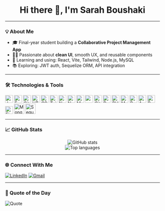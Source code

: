 <h1 align="center">Hi there 👋, I'm Sarah Boushaki</h1>

---

### 💡 About Me

- 🎓 Final-year student building a **Collaborative Project Management App**
- 👩‍💻 Passionate about **clean UI**, smooth UX, and reusable components
- 🚀 Learning and using: React, Vite, Tailwind, Node.js, MySQL
- 📚 Exploring: JWT auth, Sequelize ORM, API integration

---

### 🛠️ Technologies & Tools

<p align="left">
  <img alt="Javascript" width="25px" src="https://cdn.jsdelivr.net/gh/devicons/devicon@latest/icons/javascript/javascript-plain.svg"/>
  <img alt="Express" width="25px" src="https://cdn.jsdelivr.net/gh/devicons/devicon@latest/icons/express/express-original.svg"/>
  <img alt="Git" width="25px" src="https://cdn.jsdelivr.net/gh/devicons/devicon/icons/git/git-original.svg"/>
  <img alt="HTML" width="25px" src="https://cdn.jsdelivr.net/gh/devicons/devicon/icons/html5/html5-plain.svg"/>
  <img alt="CSS" width="25px" src="https://cdn.jsdelivr.net/gh/devicons/devicon/icons/css3/css3-plain.svg"/>
  <img alt="TailwindCSS" width="25px" src="https://cdn.jsdelivr.net/gh/devicons/devicon@latest/icons/tailwindcss/tailwindcss-original.svg"/>
  <img alt="Nodemon" width="25px" src="https://cdn.jsdelivr.net/gh/devicons/devicon@latest/icons/nodemon/nodemon-plain.svg"/>
  <img alt="NodeJS" width="25px" src="https://cdn.jsdelivr.net/gh/devicons/devicon/icons/nodejs/nodejs-original.svg"/>
  <img alt="MongoDB" width="25px" src="https://cdn.jsdelivr.net/gh/devicons/devicon@latest/icons/mongodb/mongodb-original.svg"/>
  <img alt="npm" width="25px" src="https://cdn.jsdelivr.net/gh/devicons/devicon@latest/icons/npm/npm-original-wordmark.svg"/>
  <img alt="GitHub" width="25px" src="https://cdn.jsdelivr.net/gh/devicons/devicon@latest/icons/github/github-original.svg"/>
  <img alt="Docker" width="25px" src="https://cdn.jsdelivr.net/gh/devicons/devicon@latest/icons/docker/docker-original.svg"/>
  <img alt="PHP" width="25px" src="https://cdn.jsdelivr.net/gh/devicons/devicon@latest/icons/php/php-original.svg"/>
  <img alt="MySQL" width="25px" src="https://cdn.jsdelivr.net/gh/devicons/devicon@latest/icons/mysql/mysql-original-wordmark.svg"/>
  <img alt="React" width="25px" src="https://cdn.jsdelivr.net/gh/devicons/devicon@latest/icons/react/react-original.svg"/>
  <img alt="Apache" width="25px" src="https://cdn.jsdelivr.net/gh/devicons/devicon@latest/icons/apache/apache-original.svg"/>
  <img alt="Postman" width="25px" src="https://cdn.jsdelivr.net/gh/devicons/devicon@latest/icons/postman/postman-plain.svg"/>
  <img alt="Figma" width="25px" src="https://cdn.jsdelivr.net/gh/devicons/devicon@latest/icons/figma/figma-original.svg"/>
  <img alt="Mongoose" width="33px" src="https://cdn.jsdelivr.net/gh/devicons/devicon@latest/icons/mongoose/mongoose-original.svg"/>
  <img alt="Sequelize" width="33px" src="https://cdn.jsdelivr.net/gh/devicons/devicon@latest/icons/sequelize/sequelize-original.svg"/>
</p>

---

### 📈 GitHub Stats

<p align="center">
  <img src="https://github-readme-stats.vercel.app/api?username=sarahboushaki&show_icons=true&theme=tokyonight" alt="GitHub stats" />
  <br />
  <img src="https://github-readme-stats.vercel.app/api/top-langs/?username=sarahboushaki&layout=compact&theme=tokyonight" alt="Top languages" />
</p>

---

### 🌐 Connect With Me

[![LinkedIn](https://img.shields.io/badge/LinkedIn-0A66C2?style=for-the-badge&logo=linkedin&logoColor=white)](https://linkedin.com/in/your-link)
[![Gmail](https://img.shields.io/badge/Gmail-D14836?style=for-the-badge&logo=gmail&logoColor=white)](mailto:youremail@example.com)



---

### 💬 Quote of the Day

![Quote](https://quotes-github-readme.vercel.app/api)


